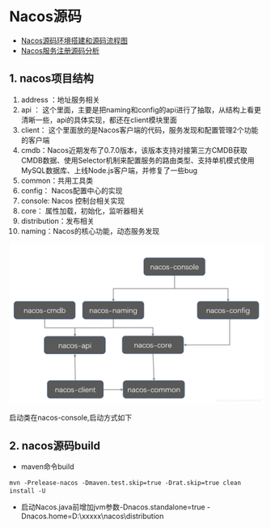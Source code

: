 # Nacos源码

* [Nacos源码环境搭建和源码流程图](https://blog.csdn.net/weixin_42437633/article/details/105336354)
* [Nacos服务注册源码分析](https://blog.csdn.net/lizc_lizc/article/details/106269351)

## 1. nacos项目结构

1. address ：地址服务相关
2. api ： 这个里面，主要是把naming和config的api进行了抽取，从结构上看更清晰一些，api的具体实现，都还在client模块里面
3. client： 这个里面放的是Nacos客户端的代码，服务发现和配置管理2个功能的客户端
4. cmdb：Nacos近期发布了0.7.0版本，该版本支持对接第三方CMDB获取CMDB数据、使用Selector机制来配置服务的路由类型、支持单机模式使用MySQL数据库、上线Node.js客户端，并修复了一些bug
5. common：共用工具类
6. config： Nacos配置中心的实现
7. console: Nacos 控制台相关实现
8. core： 属性加载，初始化，监听器相关
9. distribution：发布相关
10. naming：Nacos的核心功能，动态服务发现

![avatar](pics/nacos项目结构.png)

启动类在nacos-console,启动方式如下

## 2. nacos源码build

* maven命令build
```mvn
mvn -Prelease-nacos -Dmaven.test.skip=true -Drat.skip=true clean install -U
```
* 启动Nacos.java前增加jvm参数-Dnacos.standalone=true -Dnacos.home=D:\xxxxx\nacos\distribution